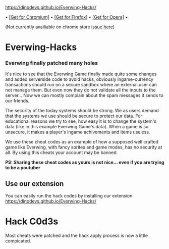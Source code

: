 https://dinodevs.github.io/Everwing-Hacks/

•
[[Get for Chromium]](https://github.com/DinoDevs/Everwing-Hacks/releases/download/v2.2.1/EverWingHacks.v2.2.1.crx)
•
[[Get for Firefox]](https://github.com/DinoDevs/Everwing-Hacks/releases/download/v2.2.1/EverWingHacks.v2.2.1.xpi)
•
[[Get for Opera]](https://github.com/DinoDevs/Everwing-Hacks/releases/download/v2.2.1/EverWingHacks.v2.2.1.nex)
•

(Not currently availiable on chrome store [issue here](../../issues/26))

# Everwing-Hacks
### Everwing finally patched many holes

It's nice to see that the Everwing Game finally made quite some changes and added serverside code to avoid hacks, obviously ingame-currency transactions should run on a secure sandbox where an external user can not manage them. But even now they do not validate all the inputs to the server... Now we can mostly complain about the spam messages it sends to our friends.

The security of the today systems should be strong. We as users demand that the systems we use should be secure to protect our data. For educational reasons we try to see, how easy it is to change the system's data (like in this example Everwing Game's data). When a game is so unsecure, it makes a player's ingame achivements and items useless.

We use these cheat codes as an example of how a supposed well crafted game like Everwing, with fancy sprites and game modes, has no security at all. By using this cheats your account may be banned.

**PS: Sharing these cheat codes as yours is not nice... even if you are trying to be a youtuber**

## Use our extension
You can easily run the hack codes by installing our extension
https://dinodevs.github.io/Everwing-Hacks/

# Hack C0d3s
Most cheats were patched and the hack apply process is now a little compicated.
